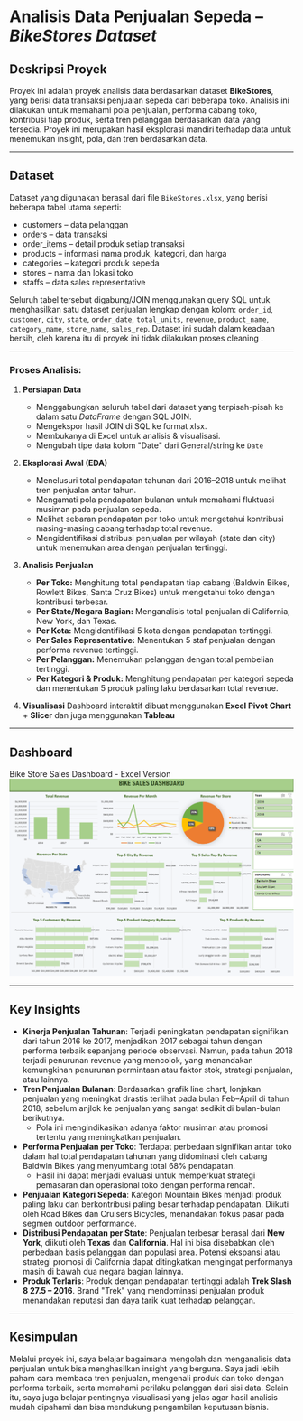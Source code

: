 # Analisis Data Penjualan Sepeda – *BikeStores Dataset*

## Deskripsi Proyek
Proyek ini adalah proyek analisis data berdasarkan dataset **BikeStores**, yang berisi data transaksi penjualan sepeda dari beberapa toko.
Analisis ini dilakukan untuk memahami pola penjualan, performa cabang toko, kontribusi tiap produk, serta tren pelanggan berdasarkan data yang tersedia.
Proyek ini merupakan hasil eksplorasi mandiri terhadap data untuk menemukan insight, pola, dan tren berdasarkan data.

---

## Dataset
Dataset yang digunakan berasal dari file `BikeStores.xlsx`, yang berisi beberapa tabel utama seperti:
* customers – data pelanggan
* orders – data transaksi
* order_items – detail produk setiap transaksi
* products – informasi nama produk, kategori, dan harga
* categories – kategori produk sepeda
* stores – nama dan lokasi toko
* staffs – data sales representative
  
Seluruh tabel tersebut digabung/JOIN menggunakan query SQL untuk menghasilkan satu dataset penjualan lengkap dengan kolom:
`order_id`, `customer`, `city`, `state`, `order_date`, `total_units`, `revenue`, `product_name`, `category_name`, `store_name`, `sales_rep`.
Dataset ini sudah dalam keadaan bersih, oleh karena itu di proyek ini tidak dilakukan proses cleaning .

---

### Proses Analisis:
1. **Persiapan Data**
   - Menggabungkan seluruh tabel dari dataset yang terpisah-pisah ke dalam satu *DataFrame* dengan SQL JOIN.
   - Mengekspor hasil JOIN di SQL ke format xlsx.
   - Membukanya di Excel untuk analisis & visualisasi.
   - Mengubah tipe data kolom "Date" dari General/string ke `Date`

2. **Eksplorasi Awal (EDA)**
   - Menelusuri total pendapatan tahunan dari 2016–2018 untuk melihat tren penjualan antar tahun.
   - Mengamati pola pendapatan bulanan untuk memahami fluktuasi musiman pada penjualan sepeda.
   - Melihat sebaran pendapatan per toko untuk mengetahui kontribusi masing-masing cabang terhadap total revenue.
   - Mengidentifikasi distribusi penjualan per wilayah (state dan city) untuk menemukan area dengan penjualan tertinggi.

3. **Analisis Penjualan**
   - **Per Toko:** Menghitung total pendapatan tiap cabang (Baldwin Bikes, Rowlett Bikes, Santa Cruz Bikes) untuk mengetahui toko dengan kontribusi terbesar.
   - **Per State/Negara Bagian:** Menganalisis total penjualan di California, New York, dan Texas.
   - **Per Kota:** Mengidentifikasi 5 kota dengan pendapatan tertinggi.
   - **Per Sales Representative:** Menentukan 5 staf penjualan dengan performa revenue tertinggi.
   - **Per Pelanggan:** Menemukan pelanggan dengan total pembelian tertinggi.
   - **Per Kategori & Produk:** Menghitung pendapatan per kategori sepeda dan menentukan 5 produk paling laku berdasarkan total revenue.

4. **Visualisasi**
   Dashboard interaktif dibuat menggunakan **Excel Pivot Chart**  + **Slicer** dan juga menggunakan **Tableau**

---

## Dashboard
Bike Store Sales Dashboard - Excel Version
<img src="Excel Dashboard Image.png" alt="Bike Store Sales Dashboard" width="900">

---

## Key Insights
- **Kinerja Penjualan Tahunan**: Terjadi peningkatan pendapatan signifikan dari tahun 2016 ke 2017, menjadikan 2017 sebagai tahun dengan performa terbaik sepanjang periode observasi. Namun, pada tahun 2018 terjadi penurunan revenue yang mencolok, yang menandakan kemungkinan penurunan permintaan atau faktor stok, strategi penjualan, atau lainnya.
- **Tren Penjualan Bulanan**: Berdasarkan grafik line chart, lonjakan penjualan yang meningkat drastis terlihat pada bulan Feb–April di tahun 2018, sebelum anjlok ke penjualan yang sangat sedikit di bulan-bulan berikutnya.
  - Pola ini mengindikasikan adanya faktor musiman atau promosi tertentu yang meningkatkan penjualan.
- **Performa Penjualan per Toko**: Terdapat perbedaan signifikan antar toko dalam hal total pendapatan tahunan yang didominasi oleh cabang Baldwin Bikes yang menyumbang total 68% pendapatan.
  - Hasil ini dapat menjadi evaluasi untuk memperkuat strategi pemasaran dan operasional toko dengan performa rendah.
- **Penjualan Kategori Sepeda**: Kategori Mountain Bikes menjadi produk paling laku dan berkontribusi paling besar terhadap pendapatan. Diikuti oleh Road Bikes dan Cruisers Bicycles, menandakan fokus pasar pada segmen outdoor performance.
- **Distribusi Pendapatan per State**: Penjualan terbesar berasal dari **New York**, diikuti oleh **Texas** dan **California**. Hal ini bisa disebabkan oleh perbedaan basis pelanggan dan populasi area. Potensi ekspansi atau strategi promosi di California dapat ditingkatkan mengingat performanya masih di bawah dua negara bagian lainnya.
- **Produk Terlaris**: Produk dengan pendapatan tertinggi adalah **Trek Slash 8 27.5 – 2016**. Brand "Trek" yang mendominasi penjualan produk menandakan reputasi dan daya tarik kuat terhadap pelanggan.

---

## Kesimpulan
Melalui proyek ini, saya belajar bagaimana mengolah dan menganalisis data penjualan untuk bisa menghasilkan insight yang berguna. Saya jadi lebih paham cara membaca tren penjualan, mengenali produk dan toko dengan performa terbaik, serta memahami perilaku pelanggan dari sisi data. Selain itu, saya juga belajar pentingnya visualisasi yang jelas agar hasil analisis mudah dipahami dan bisa mendukung pengambilan keputusan bisnis.
